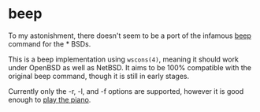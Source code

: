 # beep
To my astonishment, there doesn't seem to be a port of the infamous
[beep](http://github.com/johnath/beep/) command for the * BSDs.

This is a beep implementation using `wscons(4)`, meaning it should work under
OpenBSD as well as NetBSD. It aims to be 100% compatible with the original beep
command, though it is still in early stages. 

Currently only the -r, -l, and -f options are supported, however it is good
enough to [play the piano](https://github.com/watsyurname529/linuxbeeppiano).
